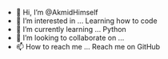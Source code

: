 - 👋 Hi, I’m @AkmidHimself
- 👀 I’m interested in ... Learning how to code
- 🌱 I’m currently learning ... Python
- 💞️ I’m looking to collaborate on ...
- 📫 How to reach me ... Reach me on GitHub

<!---
AkmidHimself/AkmidHimself is a ✨ special ✨ repository because its `README.md` (this file) appears on your GitHub profile.
You can click the Preview link to take a look at your changes.
--->
